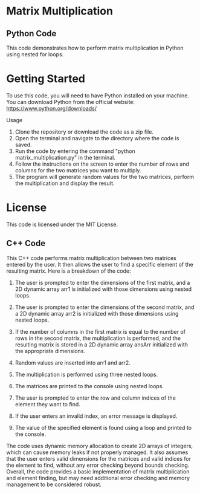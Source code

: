 # Matrix Multiplication

## Python Code

This code demonstrates how to perform matrix multiplication in Python using nested for loops.

# Getting Started
To use this code, you will need to have Python installed on your machine. You can download Python from the official website: https://www.python.org/downloads/

Usage

1. Clone the repository or download the code as a zip file.
2. Open the terminal and navigate to the directory where the code is saved.
3. Run the code by entering the command "python matrix_multiplication.py" in the terminal.
4. Follow the instructions on the screen to enter the number of rows and columns for the two matrices you want to multiply.
5. The program will generate random values for the two matrices, perform the multiplication and display the result.

# License

This code is licensed under the MIT License.

## C++ Code

This C++ code performs matrix multiplication between two matrices entered by the user. It then allows the user to find a specific element of the resulting matrix. Here is a breakdown of the code:

1. The user is prompted to enter the dimensions of the first matrix, and a 2D dynamic array arr1 is initialized with those dimensions using nested loops.

2. The user is prompted to enter the dimensions of the second matrix, and a 2D dynamic array arr2 is initialized with those dimensions using nested loops.

3. If the number of columns in the first matrix is equal to the number of rows in the second matrix, the multiplication is performed, and the resulting matrix is stored in a 2D dynamic array ansArr initialized with the appropriate dimensions.

4. Random values are inserted into arr1 and arr2.

5. The multiplication is performed using three nested loops.

6. The matrices are printed to the console using nested loops.

7. The user is prompted to enter the row and column indices of the element they want to find.

8. If the user enters an invalid index, an error message is displayed.

9. The value of the specified element is found using a loop and printed to the console.

The code uses dynamic memory allocation to create 2D arrays of integers, which can cause memory leaks if not properly managed. It also assumes that the user enters valid dimensions for the matrices and valid indices for the element to find, without any error checking beyond bounds checking. Overall, the code provides a basic implementation of matrix multiplication and element finding, but may need additional error checking and memory management to be considered robust.
